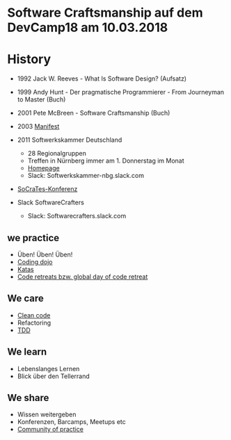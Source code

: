Software Craftsmanship auf dem DevCamp18 am 10.03.2018
======================================================

# History

* 1992 Jack W. Reeves - What Is Software Design?  (Aufsatz)
* 1999 Andy Hunt - Der pragmatische Programmierer - From Journeyman to Master (Buch)
* 2001 Pete McBreen - Software Craftsmanship (Buch)
* 2003 [Manifest](http://manifesto.softwarecraftsmanship.org)
* 2011 Softwerkskammer Deutschland 
  * 28 Regionalgruppen
  * Treffen in Nürnberg immer am 1. Donnerstag im Monat
   * [Homepage](https://www.softwerkskammer.org/groups/)
   * Slack: Softwerkskammer-nbg.slack.com


* [SoCraTes-Konferenz](https://www.socrates-conference.de)

* Slack SoftwareCrafters
  * Slack: Softwarecrafters.slack.com


## we practice
* Üben! Üben! Üben!
* [Coding dojo](https://www.it-agile.de/wissen/agiles-engineering/code-katas-und-coding-dojos/)
 * [Katas](http://ccd-school.de/coding-dojo/)
* [Code retreats bzw. global day of code retreat](http://coderetreat.org)

## We care
* [Clean code](http://clean-code-developer.de)
* Refactoring
* [TDD](https://de.m.wikipedia.org/wiki/Testgetriebene_Entwicklung)

## We learn
* Lebenslanges Lernen
* Blick über den Tellerrand 

## We share 
* Wissen weitergeben
* Konferenzen, Barcamps, Meetups etc
* [Community of practice](https://de.m.wikipedia.org/wiki/Community_of_Practice)

